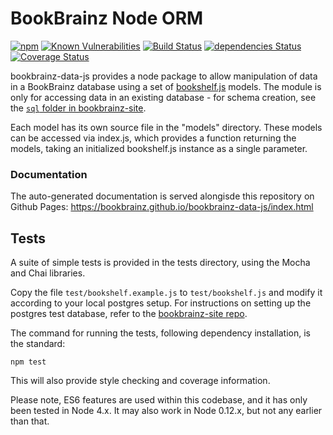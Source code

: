 # BookBrainz Node ORM

[![npm](https://img.shields.io/npm/v/bookbrainz-data.svg)](https://www.npmjs.com/package/bookbrainz-data)
[![Known Vulnerabilities](https://snyk.io/test/github/bookbrainz/bookbrainz-data-js/badge.svg)](https://snyk.io/test/github/bookbrainz/bookbrainz-data-js)
[![Build Status](https://travis-ci.org/bookbrainz/bookbrainz-data-js.svg?branch=master)](https://travis-ci.org/bookbrainz/bookbrainz-data-js)
[![dependencies Status](https://david-dm.org/bookbrainz/bookbrainz-data-js/status.svg)](https://david-dm.org/bookbrainz/bookbrainz-data-js)
[![Coverage Status](https://coveralls.io/repos/github/bookbrainz/bookbrainz-data-js/badge.svg?branch=master)](https://coveralls.io/github/bookbrainz/bookbrainz-data-js?branch=master)

bookbrainz-data-js provides a node package to allow manipulation of data in a BookBrainz database using a set
of [bookshelf.js](http://bookshelfjs.org/) models. The module is only for accessing data in an existing database - for schema creation, see the [`sql` folder in bookbrainz-site](https://github.com/bookbrainz/bookbrainz-site/tree/master/sql).

Each model has its own source file in the "models" directory. These models can be accessed via index.js, which provides a function returning the models, taking an initialized bookshelf.js instance as a single parameter.

### Documentation
The auto-generated documentation is served alongisde this repository on Github Pages: https://bookbrainz.github.io/bookbrainz-data-js/index.html

## Tests

A suite of simple tests is provided in the tests directory, using the Mocha and Chai libraries.

Copy the file `test/bookshelf.example.js` to `test/bookshelf.js` and modify it according to your local postgres setup. For instructions on setting up the postgres test database, refer to the [bookbrainz-site repo](https://github.com/bookbrainz/bookbrainz-site/blob/master/README.md#testing).

The command for running the tests, following dependency installation, is the standard:

    npm test

This will also provide style checking and coverage information.

Please note, ES6 features are used within this codebase, and it has only been tested in Node 4.x. It may also work in Node 0.12.x, but not any earlier than that.
